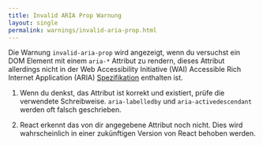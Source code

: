```yaml
---
title: Invalid ARIA Prop Warnung
layout: single
permalink: warnings/invalid-aria-prop.html
---
```


Die Warnung `invalid-aria-prop` wird angezeigt, wenn du versuchst ein DOM Element mit einem `aria-*` Attribut zu rendern, dieses Attribut allerdings nicht in der Web Accessibility Initiative (WAI) Accessible Rich Internet Application (ARIA) [Spezifikation](https://www.w3.org/TR/wai-aria-1.1/#states_and_properties) enthalten ist.

1. Wenn du denkst, das Attribut ist korrekt und existiert, prüfe die verwendete Schreibweise. `aria-labelledby` und `aria-activedescendant` werden oft falsch geschrieben.

2. React erkennt das von dir angegebene Attribut noch nicht. Dies wird wahrscheinlich in einer zukünftigen Version von React behoben werden.
